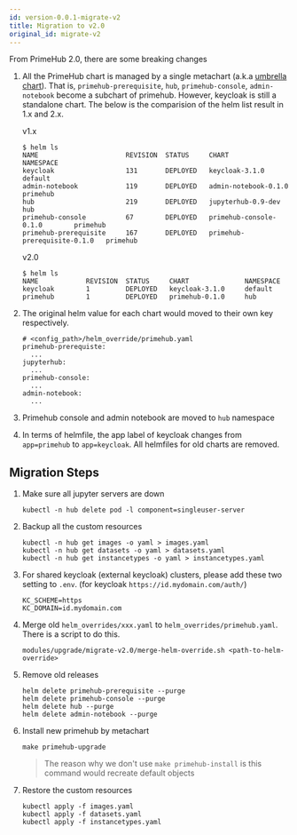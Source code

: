 ```yaml
---
id: version-0.0.1-migrate-v2
title: Migration to v2.0
original_id: migrate-v2
---
```


From PrimeHub 2.0, there are some breaking changes

1. All the PrimeHub chart is managed by a single metachart (a.k.a [umbrella chart](https://github.com/helm/helm/blob/master/docs/charts_tips_and_tricks.md#complex-charts-with-many-dependencies)). That is, `primehub-prerequisite`, `hub`, `primehub-console`, `admin-notebook` become a subchart of primehub. However, keycloak is still a standalone chart. The below is the comparision of the helm list result in 1.x and 2.x. 

   v1.x
   
    ```
    $ helm ls
    NAME                      REVISION  STATUS     CHART                         NAMESPACE
    keycloak                  131       DEPLOYED   keycloak-3.1.0                default    
    admin-notebook            119       DEPLOYED   admin-notebook-0.1.0          primehub
    hub                       219       DEPLOYED   jupyterhub-0.9-dev            hub
    primehub-console          67        DEPLOYED   primehub-console-0.1.0        primehub
    primehub-prerequisite     167       DEPLOYED   primehub-prerequisite-0.1.0   primehub
    ```
    
   v2.0
   
    ```
    $ helm ls
    NAME            REVISION  STATUS     CHART              NAMESPACE
    keycloak        1         DEPLOYED   keycloak-3.1.0     default
    primehub        1         DEPLOYED   primehub-0.1.0     hub
    ```

1. The original helm value for each chart would moved to their own key respectively. 

   ```
   # <config_path>/helm_override/primehub.yaml
   primehub-prerequiste:
     ...
   jupyterhub:
     ...
   primehub-console:
     ...
   admin-notebook:
     ...     
   ```
       
1. Primehub console and admin notebook are moved to `hub` namespace
1. In terms of helmfile, the app label of keycloak changes from `app=primehub` to `app=keycloak`. All helmfiles for old charts are removed.


## Migration Steps

1. Make sure all jupyter servers are down

   ```
   kubectl -n hub delete pod -l component=singleuser-server
   ```
   
1. Backup all the custom resources

    ```
    kubectl -n hub get images -o yaml > images.yaml
    kubectl -n hub get datasets -o yaml > datasets.yaml
    kubectl -n hub get instancetypes -o yaml > instancetypes.yaml
    ```
    
1. For shared keycloak (external keycloak) clusters, please add these two setting to `.env`. (for keycloak `https://id.mydomain.com/auth/`)

   ```
   KC_SCHEME=https
   KC_DOMAIN=id.mydomain.com
   ```
   
1. Merge old `helm_overrides/xxx.yaml` to `helm_overrides/primehub.yaml`. There is a script to do this.

   ```
   modules/upgrade/migrate-v2.0/merge-helm-override.sh <path-to-helm-override>
   ```   

1. Remove old releases

   ```
   helm delete primehub-prerequisite --purge
   helm delete primehub-console --purge
   helm delete hub --purge
   helm delete admin-notebook --purge
   ```

1. Install new primehub by metachart

    ```
    make primehub-upgrade
    ```
    
    > The reason why we don't use `make primehub-install` is this command would recreate default objects
    
1. Restore the custom resources

   ```
   kubectl apply -f images.yaml
   kubectl apply -f datasets.yaml
   kubectl apply -f instancetypes.yaml
   ```
    